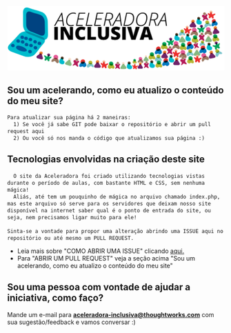 <img src="./files/images/logoclear.png" alt="logotipo da aceleradora inclusiva" />

## Sou um acelerando, como eu atualizo o conteúdo do meu site?
```
Para atualizar sua página há 2 maneiras:
  1) Se você já sabe GIT pode baixar o repositório e abrir um pull request aqui
  2) Ou você só nos manda o código que atualizamos sua página :)
```

## Tecnologias envolvidas na criação deste site
```
  O site da Aceleradora foi criado utilizando tecnologias vistas durante o período de aulas, com bastante HTML e CSS, sem nenhuma mágica! 
  Aliás, até tem um pouquinho de mágica no arquivo chamado index.php, mas este arquivo só serve para os servidores que deixam nosso site disponível na internet saber qual é o ponto de entrada do site, ou seja, nem precisamos ligar muito para ele!

Sinta-se a vontade para propor uma alteração abrindo uma ISSUE aqui no repositório ou até mesmo um PULL REQUEST.

```

- Leia mais sobre "COMO ABRIR UMA ISSUE" clicando <a href="https://translate.google.com.br/translate?hl=pt-BR&sl=en&u=https://help.github.com/articles/creating-an-issue/&prev=search">aqui.</a> 
- Para "ABRIR UM PULL REQUEST" veja a seção acima "Sou um acelerando, como eu atualizo o conteúdo do meu site"

## Sou uma pessoa com vontade de ajudar a iniciativa, como faço?
Mande um e-mail para **aceleradora-inclusiva@thoughtworks.com** com sua sugestão/feedback e vamos conversar :)
